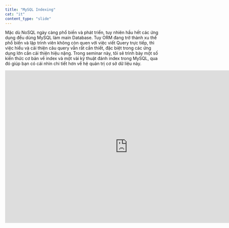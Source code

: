 ```yaml
---
title: "MySQL Indexing"
cat: "it"
content_type: "slide"
---
```


Mặc dù NoSQL ngày càng phổ biến và phát triển, tuy nhiên hầu hết các ứng dụng đều dùng MySQL làm main Database. Tuy ORM đang trở thành xu thế phổ biến và lập trình viên không còn quen với việc viết Query trực tiếp, thì việc hiểu và cải thiện câu query vẫn rất cần thiết, đặc biệt trong các ứng dụng lớn cần cải thiện hiệu nặng. Trong seminar này, tôi sẽ trình bày một số kiến thức cơ bản về index và một vài kỹ thuật đánh index trong MySQL, qua đó giúp bạn có cái nhìn chi tiết hơn về hệ quản trị cơ sở dữ liệu này.

<iframe src="https://docs.google.com/presentation/d/1yMdZLLNuzeosQAWeTEzcw5cN2hD6imHmSdupbTysAqU/embed?start=false&loop=false&delayms=3000" frameborder="0" width="800" height="500" allowfullscreen="true" mozallowfullscreen="true" webkitallowfullscreen="true"></iframe>

